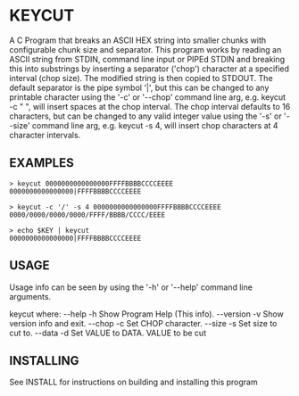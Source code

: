 KEYCUT
======

A C Program that breaks an ASCII HEX string into smaller chunks with configurable chunk size and separator.
This program works by reading an ASCII string from STDIN, command line input or PIPEd STDIN and breaking this 
into substrings by inserting a separator ('chop') character at a specified interval (chop size). The modified
string is then copied to STDOUT. The default separator is the pipe symbol '|', but this can be changed to any 
printable character using the '-c' or '--chop' command line arg, e.g. keycut -c " ", will insert spaces at the 
chop interval. The chop interval defaults to 16 characters, but can be changed to any valid integer value using 
the '-s' or '--size' command line arg, e.g. keycut -s 4, will insert chop characters at 4 character intervals. 

EXAMPLES
--------

```
> keycut 0000000000000000FFFFBBBBCCCCEEEE
0000000000000000|FFFFBBBBCCCCEEEE

> keycut -c '/' -s 4 0000000000000000FFFFBBBBCCCCEEEE
0000/0000/0000/0000/FFFF/BBBB/CCCC/EEEE

> echo $KEY | keycut
0000000000000000|FFFFBBBBCCCCEEEE
```

USAGE
----
Usage info can be seen by using the '-h' or '--help' command line arguments.

keycut <OPTIONS> <VALUE>
where: <OPTIONS>
    --help -h         Show Program Help (This info).
    --version -v      Show version info and exit.
    --chop -c <CHOP>  Set CHOP character.
    --size -s <SIZE>  Set size to cut to.
    --data -d <DATA>  Set VALUE to DATA.
    <VALUE>        VALUE to be cut

INSTALLING
----------

See INSTALL for instructions on building and installing this program


